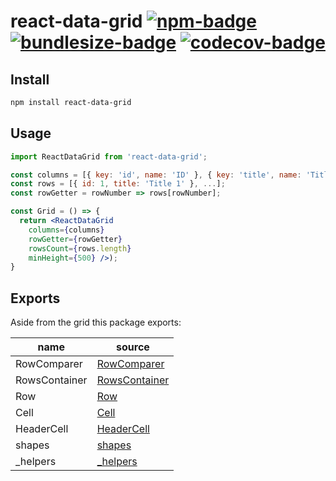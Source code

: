 # react-data-grid [![npm-badge]][npm-url] [![bundlesize-badge]][bundlesize-url] [![codecov-badge]][codecov-url]

[npm-badge]: https://img.shields.io/npm/v/react-data-grid/next.svg
[npm-url]: https://www.npmjs.com/package/react-data-grid
[bundlesize-badge]: https://img.shields.io/bundlephobia/minzip/react-data-grid/next.svg
[bundlesize-url]: https://bundlephobia.com/result?p=react-data-grid@next
[codecov-badge]: https://img.shields.io/codecov/c/github/adazzle/react-data-grid/next.svg
[codecov-url]: https://codecov.io/gh/adazzle/react-data-grid

## Install

```sh
npm install react-data-grid
```

## Usage

```jsx
import ReactDataGrid from 'react-data-grid';

const columns = [{ key: 'id', name: 'ID' }, { key: 'title', name: 'Title' }];
const rows = [{ id: 1, title: 'Title 1' }, ...];
const rowGetter = rowNumber => rows[rowNumber];

const Grid = () => {
  return <ReactDataGrid
    columns={columns}
    rowGetter={rowGetter}
    rowsCount={rows.length}
    minHeight={500} />);
}
```

## Exports
Aside from the grid this package exports:

name                   | source                                  |
-----------------------|-----------------------------------------|
RowComparer            | [RowComparer](./src/RowComparer.js)     |
RowsContainer          | [RowsContainer](./src/RowsContainer.js) |
Row                    | [Row](./src/Row.js)                     |
Cell                   | [Cell](./src/Cell.js)                   |
HeaderCell             | [HeaderCell](./src/HeaderCell.js)       |
shapes                 | [shapes](./src/PropTypeShapes)          |
_helpers               | [_helpers](./src/helpers)               |
